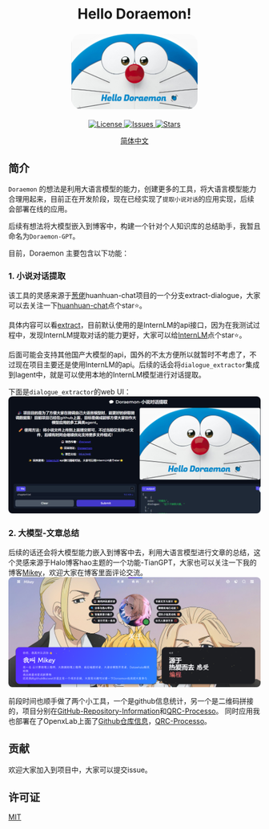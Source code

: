 <h1 align="center">Hello Doraemon!</h1>
<h3 align="center">
<picture>
  <img alt="Doraemon" src="./images/Doraemon.png" style="width:50%; height:50%; border-radius: 20px;"> 
</picture>
</h3>

<p align="center">
  <a href="https://github.com/acwwt/Doraemon/blob/main/LICENSE">
    <img src="https://img.shields.io/github/license/acwwt/Doraemon?color=blue&style=flat-square" alt="License">
  </a>
  <a href="https://github.com/acwwt/Doraemon/issues">
    <img src="https://img.shields.io/github/issues/acwwt/Doraemon?color=blue&style=flat-square" alt="Issues">
  </a>
  <a href="https://github.com/acwwt/Doraemon/stargazers">
    <img src="https://img.shields.io/github/stars/acwwt/Doraemon?color=blue&style=flat-square" alt="Stars">
  </a>
</p>

<p align="center">
  <a href="https://github.com/acwwt/Doraemon/blob/main/README.md">简体中文</a>
</p>

## 简介

`Doraemon` 的想法是利用大语言模型的能力，创建更多的工具，将大语言模型能力合理用起来，目前正在开发阶段，现在已经实现了`提取小说对话`的应用实现，后续会部署在线的应用。

后续有想法将大模型嵌入到博客中，构建一个针对个人知识库的总结助手，我暂且命名为`Doraemon-GPT`。

目前，Doraemon 主要包含以下功能：

### 1. 小说对话提取

该工具的灵感来源于[葱佬](https://github.com/KMnO4-zx)huanhuan-chat项目的一个分支extract-dialogue，大家可以去关注一下[huanhuan-chat](https://github.com/KMnO4-zx/huanhuan-chat)点个star⭐。

具体内容可以看[extract](./extract/)，目前默认使用的是InternLM的api接口，因为在我测试过程中，发现InternLM提取对话的能力更好，大家可以给[InternLM](https://github.com/InternLM)点个star⭐。

后面可能会支持其他国产大模型的api，国外的不太方便所以就暂时不考虑了，不过现在项目主要还是使用InternLM的api。后续的话会将`dialogue_extractor`集成到lagent中，就是可以使用本地的InternLM模型进行对话提取。

下面是`dialogue_extractor`的web UI：
<img alt="web-ui" src="./images/ex-1.png" style="border-radius: 8px;"> 


### 2. 大模型-文章总结

后续的话还会将大模型能力嵌入到博客中去，利用大语言模型进行文章的总结，这个灵感来源于Halo博客hao主题的一个功能-TianGPT，大家也可以关注一下我的博客[Mikey](https://blog.lingkongstudy.com.cn/about)，欢迎大家在博客里面评论交流。
<img alt="blog" src="./images/ex-2.png" style="border-radius: 8px;"> 

前段时间也顺手做了两个小工具，一个是github信息统计，另一个是二维码拼接的，项目分别在[GitHub-Repository-Information](https://github.com/acwwt/GitHub-Repository-Information)和[QRC-Processo](https://github.com/acwwt/QRC-Processo)。
同时应用我也部署在了OpenxLab上面了[Github仓库信息](https://openxlab.org.cn/apps/detail/M1key/GitHub-Repository-Information)，[QRC-Processo](https://openxlab.org.cn/apps/detail/M1key/QRC-Processo)。


## 贡献

欢迎大家加入到项目中，大家可以提交issue。

## 许可证

[MIT](https://github.com/acwwt/Doraemon/blob/main/LICENSE)


